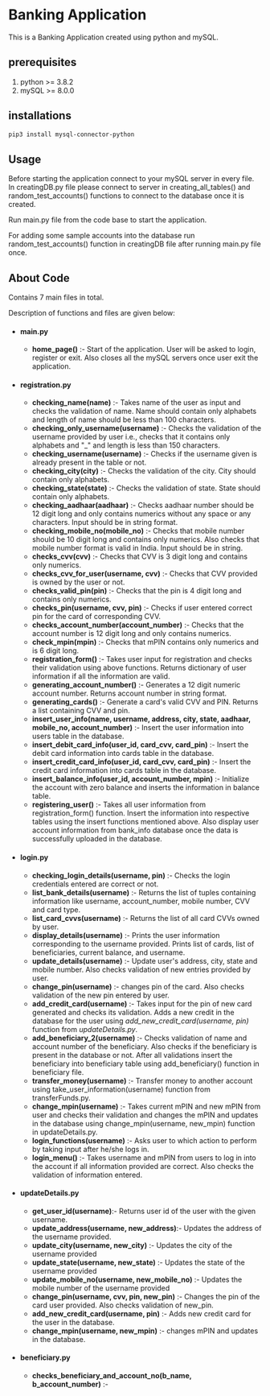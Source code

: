 # Banking Application
 

This is a Banking Application created using python and mySQL.

## prerequisites
1. python >= 3.8.2
2. mySQL >= 8.0.0

## installations
```bash
pip3 install mysql-connector-python
```

## Usage
Before starting the application connect to your mySQL server in every file.
In creatingDB.py file please connect to server in creating_all_tables() and random_test_accounts() functions to connect to the database once it is created.

Run main.py file from the code base to start the application.

For adding some sample accounts into the database run random_test_accounts() function in creatingDB file after running main.py file once. 

## About Code

Contains 7 main files in total.

Description of functions and files are given below: 

- #### main.py
    
  - **home_page()** :- Start of the application. User will be asked to login, register or exit.
                           Also closes all the mySQL servers once user exit the application.
  
- #### registration.py
     - **checking_name(name)** :- Takes name of the user as input and checks the validation of name. Name should contain only alphabets and length of name should be less than 100 characters.
     - **checking_only_username(username)** :- Checks the validation of the username provided by user i.e., checks that it contains only alphabets and "_" and length is less than 150 characters.
     - **checking_username(username)** :- Checks if the username given is already present in the table or not.
     - **checking_city(city)** :- Checks the validation of the city. City should contain only alphabets.
     - **checking_state(state)** :- Checks the validation of state. State should contain only alphabets.
     - **checking_aadhaar(aadhaar)** :- Checks aadhaar number should be 12 digit long and only contains numerics without any space or any characters. Input should be in string format.
     - **checking_mobile_no(mobile_no)** :- Checks that mobile number should be 10 digit long and contains only numerics. Also checks that mobile number format is valid in India. Input should be in string.
     - **checks_cvv(cvv)** :- Checks that CVV is 3 digit long and contains only numerics.
     - **checks_cvv_for_user(username, cvv)** :- Checks that CVV provided is owned by the user or not.
     - **checks_valid_pin(pin)** :- Checks that the pin is 4 digit long and contains only numerics.
     - **checks_pin(username, cvv, pin)** :-  Checks if user entered correct pin for the card of corresponding CVV.
     - **checks_account_number(account_number)** :- Checks that the account number is 12 digit long and only contains numerics.
     - **check_mpin(mpin)** :- Checks that mPIN contains only numerics and is 6 digit long.
     - **registration_form()** :- Takes user input for registration and checks their validation using above functions. Returns dictionary of user information if all the information are valid.
     - **generating_account_number()** :- Generates a 12 digit numeric account number. Returns account number in string format.
     - **generating_cards()** :- Generate a card's valid CVV and PIN. Returns a list containing CVV and pin.
     - **insert_user_info(name, username, address, city, state, aadhaar, mobile_no, account_number)** :- Insert the user information into users table in the database.
     - **insert_debit_card_info(user_id, card_cvv, card_pin)** :- Insert the debit card information into cards table in the database.
     - **insert_credit_card_info(user_id, card_cvv, card_pin)** :- Insert the credit card information into cards table in the database.
     - **insert_balance_info(user_id, account_number, mpin)** :- Initialize the account with zero balance and inserts the information in balance table.
     - **registering_user()** :- Takes all user information from registration_form() function. Insert the information into respective tables using the insert functions mentioned above. Also display user account information from bank_info database once the data is successfully uploaded in the database.
- #### login.py
     - **checking_login_details(username, pin)** :- Checks the login credentials entered are correct or not.
     - **list_bank_details(username)** :- Returns the list of tuples containing information like username, account_number, mobile number, CVV and card type.
     - **list_card_cvvs(username)** :- Returns the list of all card CVVs owned by user.
     - **display_details(username)** :-  Prints the user information corresponding to the username provided. Prints list of cards, list of beneficiaries, current balance, and username.
     - **update_details(username)** :- Update user's address, city, state and mobile number. Also checks validation of new entries provided by user.
     - **change_pin(username)** :- changes pin of the card. Also checks validation of the new pin entered by user.
     - **add_credit_card(username)** :- Takes input for the pin of new card generated and checks its validation. Adds a new credit in the database for the user using *add_new_credit_card(username, pin)* function from *updateDetails.py*.
     - **add_beneficiary_2(username)** :-  Checks validation of name and account number of the beneficiary. Also checks if the beneficiary is present in the database or not. After all validations insert the beneficiary into beneficiary table using add_beneficiary()
    function in beneficiary file.
     - **transfer_money(username)** :- Transfer money to another account using take_user_information(username) function from transferFunds.py.
     - **change_mpin(username)** :- Takes current mPIN and new mPIN from user and checks their validation and changes the mPIN and updates in the database using change_mpin(username, new_mpin) function in updateDetails.py.
     - **login_functions(username)** :- Asks user to which action to perform by taking input after he/she logs in.
     - **login_menu()** :- Takes username and mPIN from users to log in into the account if all information provided are correct. Also checks the validation of information entered.
- #### updateDetails.py
     - **get_user_id(username)**:- Returns user id of the user with the given username.
     - **update_address(username, new_address)**:- Updates the address of the username provided.
     - **update_city(username, new_city)** :-  Updates the city of the username provided
     - **update_state(username, new_state)** :- Updates the state of the username provided
     - **update_mobile_no(username, new_mobile_no)** :-  Updates the mobile number of the username provided
     - **change_pin(username, cvv, pin, new_pin)** :-  Changes the pin of the card user provided. Also checks validation of new_pin.
     - **add_new_credit_card(username, pin)** :- Adds new credit card for the user in the database.
     - **change_mpin(username, new_mpin)** :- changes mPIN and updates in the database.
- #### beneficiary.py
     - **checks_beneficiary_and_account_no(b_name, b_account_number)** :- 
    
